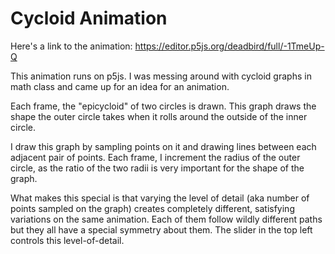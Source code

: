 # Cycloid Animation

Here's a link to the animation: https://editor.p5js.org/deadbird/full/-1TmeUp-Q

This animation runs on p5js. I was messing around with cycloid graphs in math class and came up for an idea for an animation. 

Each frame, the "epicycloid" of two circles is drawn. This graph draws the shape the outer circle takes when it rolls around the outside of the inner circle. 

I draw this graph by sampling points on it and drawing lines between each adjacent pair of points. Each frame, I increment the radius of the outer circle, as the ratio of the two radii is very important for the shape of the graph. 

What makes this special is that varying the level of detail (aka number of points sampled on the graph) creates completely different, satisfying variations on the same animation. Each of them follow wildly different paths but they all have a special symmetry about them. The slider in the top left controls this level-of-detail.
